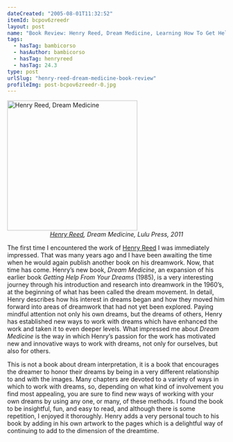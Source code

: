 ```yaml
---
dateCreated: "2005-08-01T11:32:52"
itemId: bcpov6zreedr
layout: post
name: "Book Review: Henry Reed, Dream Medicine, Learning How To Get Help From Our Dreams"
tags:
  - hasTag: bambicorso
  - hasAuthor: bambicorso
  - hasTag: henryreed
  - hasTag: 24.3
type: post
urlSlug: "henry-reed-dream-medicine-book-review"
profileImg: post-bcpov6zreedr-0.jpg
---
```


<a href="https://www.barnesandnoble.com/w/dream-medicine-henry-reed/1113546934">
<img src="../images/post-bcpov6zreedr-0.jpg" width="300px" height="auto" alt="Henry Reed, Dream Medicine"/>
</a>
<!--nopreview--><div style="text-align:center"><i><a href="../@henryreed">Henry Reed</a>, Dream Medicine, Lulu Press, 2011</i></div><!--/nopreview-->

The first time I encountered the work of [Henry Reed](../@henryreed) I was immediately impressed. That was many years ago and I have been awaiting the time when he would again publish another book on his dreamwork. Now, that time has come. Henry’s new book, *Dream Medicine*, an expansion of his earlier book *Getting Help From Your Dreams* (1985), is a very interesting journey through his introduction and research into dreamwork in the 1960’s, at the beginning of what has been called the dream movement. In detail, Henry describes how his interest in dreams began and how they moved him forward into areas of dreamwork that had not yet been explored. Paying mindful attention not only his own dreams, but the dreams of others, Henry has established new ways to work with dreams which have enhanced the work and taken it to even deeper levels. What impressed me about *Dream Medicine* is the way in which Henry’s passion for the work has motivated new and innovative ways to work with dreams, not only for ourselves, but also for others.

This is not a book about dream interpretation, it is a book that encourages the dreamer to honor their dreams by being in a very different relationship to and with the images. Many chapters are devoted to a variety of ways in which to work with dreams, so, depending on what kind of involvement you find most appealing, you are sure to find new ways of working with your own dreams by using any one, or many, of these methods. I found the book to be insightful, fun, and easy to read, and although there is some repetition, I enjoyed it thoroughly. Henry adds a very personal touch to his book by adding in his own artwork to the pages which is a delightful way of continuing to add to the dimension of the dreamtime.




